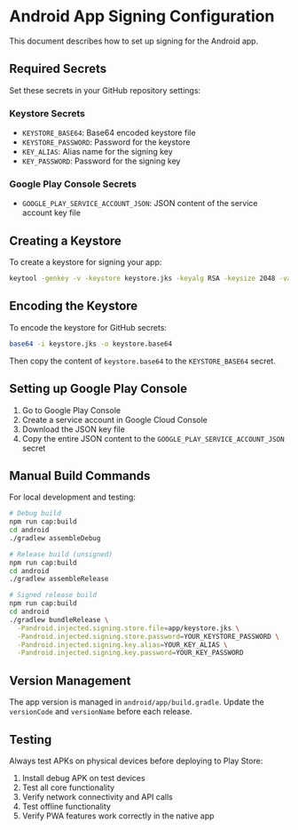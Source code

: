 # Android App Signing Configuration

This document describes how to set up signing for the Android app.

## Required Secrets

Set these secrets in your GitHub repository settings:

### Keystore Secrets
- `KEYSTORE_BASE64`: Base64 encoded keystore file
- `KEYSTORE_PASSWORD`: Password for the keystore
- `KEY_ALIAS`: Alias name for the signing key
- `KEY_PASSWORD`: Password for the signing key

### Google Play Console Secrets
- `GOOGLE_PLAY_SERVICE_ACCOUNT_JSON`: JSON content of the service account key file

## Creating a Keystore

To create a keystore for signing your app:

```bash
keytool -genkey -v -keystore keystore.jks -keyalg RSA -keysize 2048 -validity 10000 -alias upload
```

## Encoding the Keystore

To encode the keystore for GitHub secrets:

```bash
base64 -i keystore.jks -o keystore.base64
```

Then copy the content of `keystore.base64` to the `KEYSTORE_BASE64` secret.

## Setting up Google Play Console

1. Go to Google Play Console
2. Create a service account in Google Cloud Console
3. Download the JSON key file
4. Copy the entire JSON content to the `GOOGLE_PLAY_SERVICE_ACCOUNT_JSON` secret

## Manual Build Commands

For local development and testing:

```bash
# Debug build
npm run cap:build
cd android
./gradlew assembleDebug

# Release build (unsigned)
npm run cap:build
cd android
./gradlew assembleRelease

# Signed release build
npm run cap:build
cd android
./gradlew bundleRelease \
  -Pandroid.injected.signing.store.file=app/keystore.jks \
  -Pandroid.injected.signing.store.password=YOUR_KEYSTORE_PASSWORD \
  -Pandroid.injected.signing.key.alias=YOUR_KEY_ALIAS \
  -Pandroid.injected.signing.key.password=YOUR_KEY_PASSWORD
```

## Version Management

The app version is managed in `android/app/build.gradle`. Update the `versionCode` and `versionName` before each release.

## Testing

Always test APKs on physical devices before deploying to Play Store:

1. Install debug APK on test devices
2. Test all core functionality
3. Verify network connectivity and API calls
4. Test offline functionality
5. Verify PWA features work correctly in the native app